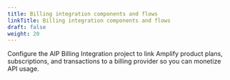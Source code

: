 ```yaml
---
title: Billing integration components and flows
linkTitle: Billing integration components and flows
draft: false
weight: 20
---
```

Configure the AIP Billing Integration project to link Amplify product plans, subscriptions, and transactions to a billing provider so you can monetize API usage.